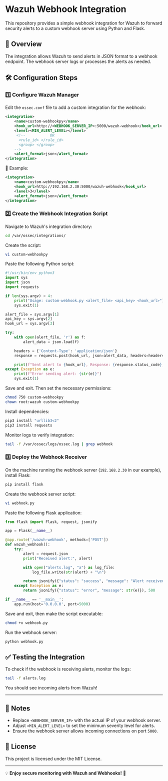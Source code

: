 # Wazuh Webhook Integration

This repository provides a simple webhook integration for Wazuh to forward security alerts to a custom webhook server using Python and Flask.

## 📌 Overview
The integration allows Wazuh to send alerts in JSON format to a webhook endpoint. The webhook server logs or processes the alerts as needed.

## 🛠️ Configuration Steps

### 1️⃣ Configure Wazuh Manager

Edit the `ossec.conf` file to add a custom integration for the webhook:

```xml
<integration>
    <name>custom-webhookpy</name>
    <hook_url>http://<WEBHOOK_SERVER_IP>:5000/wazuh-webhook</hook_url>
    <level><MIN_ALERT_LEVEL></level>
     <!--           OR 
      <rule_id> </rule_id>
      <group> </group>
    -->
    <alert_format>json</alert_format>
</integration>
```

🔹 Example:

```xml
<integration>
    <name>custom-webhookpy</name>
    <hook_url>http://192.168.2.30:5000/wazuh-webhook</hook_url>
    <level>3</level>
    <alert_format>json</alert_format>
</integration>
```

### 2️⃣ Create the Webhook Integration Script

Navigate to Wazuh's integration directory:

```sh
cd /var/ossec/integrations/
```

Create the script:

```sh
vi custom-webhookpy
```

Paste the following Python script:

```python
#!/usr/bin/env python3
import sys
import json
import requests

if len(sys.argv) < 4:
    print("Usage: custom-webhook.py <alert_file> <api_key> <hook_url>")
    sys.exit(1)

alert_file = sys.argv[1]
api_key = sys.argv[2]
hook_url = sys.argv[3]

try:
    with open(alert_file, 'r') as f:
        alert_data = json.load(f)

    headers = {'Content-Type': 'application/json'}
    response = requests.post(hook_url, json=alert_data, headers=headers)

    print(f"Sent alert to {hook_url}, Response: {response.status_code}, {response.text}")
except Exception as e:
    print(f"Error sending alert: {str(e)}")
    sys.exit(1)
```

Save and exit. Then set the necessary permissions:

```sh
chmod 750 custom-webhookpy
chown root:wazuh custom-webhookpy
```

Install dependencies:

```sh
pip3 install "urllib3<2"
pip3 install requests
```

Monitor logs to verify integration:

```sh
tail -f /var/ossec/logs/ossec.log | grep webhook
```

### 3️⃣ Deploy the Webhook Receiver

On the machine running the webhook server (`192.168.2.30` in our example), install Flask:

```sh
pip install flask
```

Create the webhook server script:

```sh
vi webhook.py
```

Paste the following Flask application:

```python
from flask import Flask, request, jsonify

app = Flask(__name__)

@app.route('/wazuh-webhook', methods=['POST'])
def wazuh_webhook():
    try:
        alert = request.json
        print("Received alert:", alert)

        with open("alerts.log", "a") as log_file:
            log_file.write(str(alert) + "\n")

        return jsonify({"status": "success", "message": "Alert received"}), 200
    except Exception as e:
        return jsonify({"status": "error", "message": str(e)}), 500

if __name__ == '__main__':
    app.run(host='0.0.0.0', port=5000)
```

Save and exit, then make the script executable:

```sh
chmod +x webhook.py
```

Run the webhook server:

```sh
python webhook.py
```

## ✅ Testing the Integration
To check if the webhook is receiving alerts, monitor the logs:

```sh
tail -f alerts.log
```

You should see incoming alerts from Wazuh!

---

## 📢 Notes
- Replace `<WEBHOOK_SERVER_IP>` with the actual IP of your webhook server.
- Adjust `<MIN_ALERT_LEVEL>` to set the minimum severity level for alerts.
- Ensure the webhook server allows incoming connections on port `5000`.

## 📖 License
This project is licensed under the MIT License.

---

💡 **Enjoy secure monitoring with Wazuh and Webhooks!** 🚀

